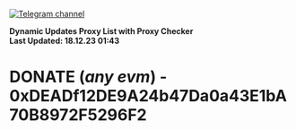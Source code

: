 [![Telegram channel](https://img.shields.io/endpoint?url=https://runkit.io/damiankrawczyk/telegram-badge/branches/master?url=https://t.me/n4z4v0d)](https://t.me/n4z4v0d) 

**Dynamic Updates Proxy List with Proxy Checker**  
**Last Updated: 18.12.23 01:43**

# DONATE (_any evm_) - 0xDEADf12DE9A24b47Da0a43E1bA70B8972F5296F2
